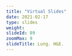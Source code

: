 ```yaml
---
title: "Virtual Slides"
date: 2021-02-17
type: slides
weight:
slideId: 89
zoomMax: 9
slideTitle: Lung. H&E.
---
```

